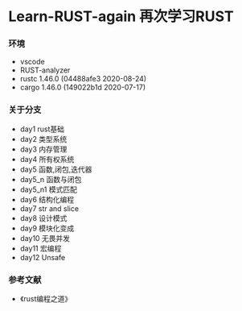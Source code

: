 # Learn-RUST-again 再次学习RUST

### 环境
- vscode
- RUST-analyzer
- rustc 1.46.0 (04488afe3 2020-08-24)
- cargo 1.46.0 (149022b1d 2020-07-17)

### 关于分支
- day1 rust基础
- day2 类型系统
- day3 内存管理
- day4 所有权系统
- day5 函数,闭包,迭代器
- day5_n 函数与闭包
- day5_n1 模式匹配
- day6 结构化编程
- day7 str and slice
- day8 设计模式
- day9 模块化变成
- day10 无畏并发
- day11 宏编程
- day12 Unsafe
### 参考文献
- 《rust编程之道》
